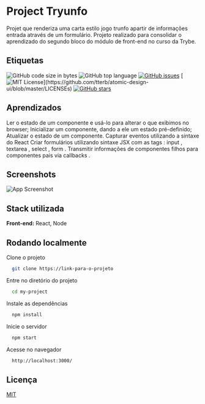 
# Project Tryunfo

Projet que renderiza uma carta estilo jogo trunfo apartir de informações entrada através de um formulário.
Projeto realizado para consolidar o aprendizado do segundo bloco do módulo de front-end no curso da Trybe.

## Etiquetas

![GitHub code size in bytes](https://img.shields.io/github/languages/code-size/eemr3/project-tryunfo)
![GitHub top language](https://img.shields.io/github/languages/top/eemr3/project-tryunfo)
[![GitHub issues](https://img.shields.io/github/issues/eemr3/project-solar-system)](https://github.com/eemr3/project-solar-system/issues)
[![MIT License](https://img.shields.io/apm/l/atomic-design-ui.svg?)](https://github.com/tterb/atomic-design-ui/blob/master/LICENSEs)
[![GitHub stars](https://img.shields.io/github/stars/eemr3/project-solar-system)](https://github.com/eemr3/project-solar-system/stargazers)


## Aprendizados

Ler o estado de um componente e usá-lo para alterar o que exibimos no browser;
Inicializar um componente, dando a ele um estado pré-definido;
Atualizar o estado de um componente.
Capturar eventos utilizando a sintaxe do React
Criar formulários utilizando sintaxe JSX com as tags : input , textarea , select , form .
Transmitir informações de componentes filhos para componentes pais via callbacks .


## Screenshots

![App Screenshot](https://user-images.githubusercontent.com/42968718/154852715-18aacf22-ab4d-44af-b4e6-77db62f66d28.png)


## Stack utilizada

**Front-end:** React, Node

## Rodando localmente

Clone o projeto

```bash
  git clone https://link-para-o-projeto
```

Entre no diretório do projeto

```bash
  cd my-project
```

Instale as dependências

```bash
  npm install
```

Inicie o servidor

```bash
  npm start
```

Acesse no navegador
```bash
  http://localhost:3000/
```
## Licença

[MIT](https://choosealicense.com/licenses/mit/)

